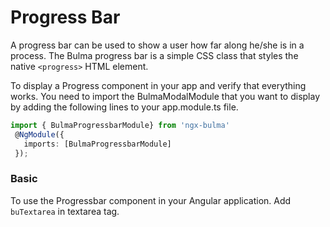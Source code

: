 # Progress Bar
  A progress bar can be used to show a user how far along he/she is in a process.
  The Bulma progress bar is a simple CSS class that styles the native ```<progress>``` HTML element.

To display a Progress component in your app and verify that everything works.
You need to import the BulmaModalModule that you want to display by adding the following lines to your app.module.ts file.

 ```typescript
import { BulmaProgressbarModule} from 'ngx-bulma'
  @NgModule({
    imports: [BulmaProgressbarModule]
  });
 ```
 ### Basic 
To use the Progressbar component in your Angular application.
Add ```buTextarea``` in textarea tag.